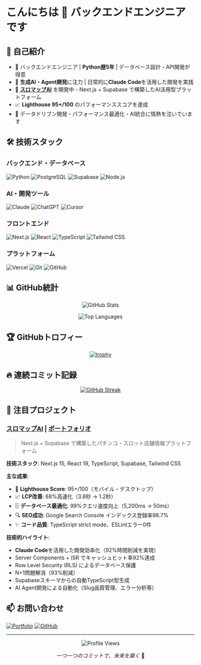# こんにちは 👋 バックエンドエンジニアです

## 🚀 自己紹介
- 💼 バックエンドエンジニア | **Python歴5年** | データベース設計・API開発が得意
- 🤖 **生成AI・Agent開発**に注力 | 日常的に**Claude Code**を活用した開発を実践
- 🎯 **[スロマップAI](https://slo-map.com)** を開発中 - Next.js + Supabase で構築したAI活用型プラットフォーム
- 📈 **Lighthouse 95+/100** のパフォーマンススコアを達成
- 🔧 データドリブン開発・パフォーマンス最適化・AI統合に情熱を注いでいます

## 🛠️ 技術スタック

### バックエンド・データベース
![Python](https://img.shields.io/badge/Python-3776AB?style=for-the-badge&logo=python&logoColor=white)
![PostgreSQL](https://img.shields.io/badge/PostgreSQL-316192?style=for-the-badge&logo=postgresql&logoColor=white)
![Supabase](https://img.shields.io/badge/Supabase-3ECF8E?style=for-the-badge&logo=supabase&logoColor=white)
![Node.js](https://img.shields.io/badge/Node.js-43853D?style=for-the-badge&logo=node.js&logoColor=white)

### AI・開発ツール
![Claude](https://img.shields.io/badge/Claude_Code-8E75B2?style=for-the-badge&logo=anthropic&logoColor=white)
![ChatGPT](https://img.shields.io/badge/ChatGPT-74aa9c?style=for-the-badge&logo=openai&logoColor=white)
![Cursor](https://img.shields.io/badge/Cursor-000000?style=for-the-badge&logo=cursor&logoColor=white)

### フロントエンド
![Next.js](https://img.shields.io/badge/Next.js-000000?style=for-the-badge&logo=next.js&logoColor=white)
![React](https://img.shields.io/badge/React-20232A?style=for-the-badge&logo=react&logoColor=61DAFB)
![TypeScript](https://img.shields.io/badge/TypeScript-007ACC?style=for-the-badge&logo=typescript&logoColor=white)
![Tailwind CSS](https://img.shields.io/badge/Tailwind_CSS-38B2AC?style=for-the-badge&logo=tailwind-css&logoColor=white)

### プラットフォーム
![Vercel](https://img.shields.io/badge/Vercel-000000?style=for-the-badge&logo=vercel&logoColor=white)
![Git](https://img.shields.io/badge/Git-F05032?style=for-the-badge&logo=git&logoColor=white)
![GitHub](https://img.shields.io/badge/GitHub-100000?style=for-the-badge&logo=github&logoColor=white)

## 📊 GitHub統計

<div align="center">

![GitHub Stats](https://github-readme-stats.vercel.app/api?username=dataanalytics2020&show_icons=true&theme=onedark&hide_border=true&count_private=true&include_all_commits=true)

![Top Languages](https://github-readme-stats.vercel.app/api/top-langs/?username=dataanalytics2020&layout=compact&theme=onedark&hide_border=true&langs_count=8)

</div>

## 🏆 GitHubトロフィー

<div align="center">

[![trophy](https://github-profile-trophy.vercel.app/?username=dataanalytics2020&theme=onedark&no-frame=true&column=7)](https://github.com/ryo-ma/github-profile-trophy)

</div>

## 🔥 連続コミット記録

<div align="center">

[![GitHub Streak](https://github-readme-streak-stats.herokuapp.com/?user=dataanalytics2020&theme=onedark&hide_border=true)](https://git.io/streak-stats)

</div>

## 🌟 注目プロジェクト

### [スロマップAI](https://slo-map.com) | [ポートフォリオ](https://github.com/dataanalytics2020/slomap-ai-portfolio)
> Next.js + Supabase で構築したパチンコ・スロット店舗情報プラットフォーム

**技術スタック**: Next.js 15, React 19, TypeScript, Supabase, Tailwind CSS

**主な成果**:
- 🎯 **Lighthouse Score**: 95+/100（モバイル・デスクトップ）
- 📈 **LCP改善**: 68%高速化（3.8秒 → 1.2秒）
- 🗄️ **データベース最適化**: 99%クエリ速度向上（5,200ms → 50ms）
- 🔍 **SEO成功**: Google Search Console インデックス登録率98.7%
- ✨ **コード品質**: TypeScript strict mode、ESLintエラー0件

**技術的ハイライト**:
- **Claude Code**を活用した開発効率化（92%時間削減を実現）
- Server Components + ISR でキャッシュヒット率92%達成
- Row Level Security (RLS) によるデータベース保護
- N+1問題解消（93%削減）
- Supabaseスキーマからの自動TypeScript型生成
- AI Agent開発による自動化（Slug品質管理、エラー分析等）

## 📫 お問い合わせ

[![Portfolio](https://img.shields.io/badge/Portfolio-slo--map.com-blue?style=for-the-badge&logo=google-chrome&logoColor=white)](https://slo-map.com)
[![GitHub](https://img.shields.io/badge/GitHub-dataanalytics2020-181717?style=for-the-badge&logo=github&logoColor=white)](https://github.com/dataanalytics2020)

---

<div align="center">

![Profile Views](https://komarev.com/ghpvc/?username=dataanalytics2020&color=blueviolet&style=flat-square)

*一つ一つのコミットで、未来を築く* 🚀

</div>
